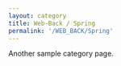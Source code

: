 ```yaml
---
layout: category
title: Web-Back / Spring
permalink: '/WEB_BACK/Spring'
---
```


Another sample category page.
